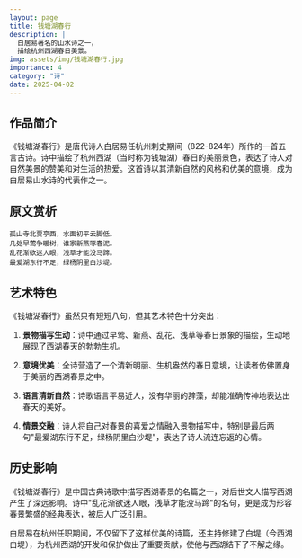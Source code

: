 ```yaml
---
layout: page
title: 钱塘湖春行
description: |
  白居易著名的山水诗之一，
  描绘杭州西湖春日美景。
img: assets/img/钱塘湖春行.jpg
importance: 4
category: "诗"
date: 2025-04-02
---
```



## 作品简介

《钱塘湖春行》是唐代诗人白居易任杭州刺史期间（822-824年）所作的一首五言古诗。诗中描绘了杭州西湖（当时称为钱塘湖）春日的美丽景色，表达了诗人对自然美景的赞美和对生活的热爱。这首诗以其清新自然的风格和优美的意境，成为白居易山水诗的代表作之一。

## 原文赏析

```
孤山寺北贾亭西，水面初平云脚低。
几处早莺争暖树，谁家新燕啄春泥。
乱花渐欲迷人眼，浅草才能没马蹄。
最爱湖东行不足，绿杨阴里白沙堤。
```

## 艺术特色

《钱塘湖春行》虽然只有短短八句，但其艺术特色十分突出：

1. **景物描写生动**：诗中通过早莺、新燕、乱花、浅草等春日景象的描绘，生动地展现了西湖春天的勃勃生机。

2. **意境优美**：全诗营造了一个清新明丽、生机盎然的春日意境，让读者仿佛置身于美丽的西湖春景之中。

3. **语言清新自然**：诗歌语言平易近人，没有华丽的辞藻，却能准确传神地表达出春天的美好。

4. **情景交融**：诗人将自己对春景的喜爱之情融入景物描写中，特别是最后两句"最爱湖东行不足，绿杨阴里白沙堤"，表达了诗人流连忘返的心情。

## 历史影响

《钱塘湖春行》是中国古典诗歌中描写西湖春景的名篇之一，对后世文人描写西湖产生了深远影响。诗中"乱花渐欲迷人眼，浅草才能没马蹄"的名句，更是成为形容春景繁盛的经典表达，被后人广泛引用。

白居易在杭州任职期间，不仅留下了这样优美的诗篇，还主持修建了白堤（今西湖白堤），为杭州西湖的开发和保护做出了重要贡献，使他与西湖结下了不解之缘。
